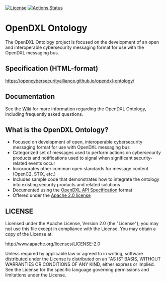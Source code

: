 [![License](https://img.shields.io/badge/License-Apache%202.0-blue.svg)](https://opensource.org/licenses/Apache-2.0)
[![Actions Status](https://github.com/opencybersecurityalliance/opendxl-ontology/workflows/Build/badge.svg)](https://github.com/opencybersecurityalliance/opendxl-ontology/actions)

# OpenDXL Ontology
The OpenDXL Ontology project is focused on the development of an open and interoperable cybersecurity messaging format for use with the OpenDXL messaging bus.

## Specification (HTML-format)
https://opencybersecurityalliance.github.io/opendxl-ontology/

## Documentation
See the [Wiki](https://github.com/opencybersecurityalliance/opendxl-ontology/wiki) for more information regarding the OpenDXL Ontology, including frequently asked questions.


## What is the OpenDXL Ontology?
* Focused on development of open, interoperable cybersecurity messaging format for use with OpenDXL messaging bus
* Categorized set of messages used to perform actions on cybersecurity products and notifications used to signal when significant security-related events occur
* Incorporates other common open standards for message content (OpenC2, STIX, etc.)
* Includes sample code that demonstrates how to integrate the ontology into existing security products and related solutions
* Documented using the [OpenDXL API Specification](https://github.com/opendxl/opendxl-api-specification) format
* Offered under the [Apache 2.0 license](https://github.com/opencybersecurityalliance/opendxl-ontology/blob/master/LICENSE)

## LICENSE

Licensed under the Apache License, Version 2.0 (the "License"); you may not use this file except in compliance with the License. You may obtain a copy of the License at:

http://www.apache.org/licenses/LICENSE-2.0

Unless required by applicable law or agreed to in writing, software distributed under the License is distributed on an "AS IS" BASIS, WITHOUT WARRANTIES OR CONDITIONS OF ANY KIND, either express or implied. See the License for the specific language governing permissions and limitations under the License.
